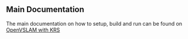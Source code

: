 ## Main Documentation

The main documentation on how to setup, build and run can be found on [OpenVSLAM with KRS](https://ouassil.allak.fr/projects/krs_openvslam/index)
